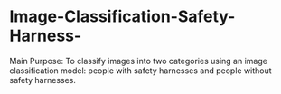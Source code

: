 # Image-Classification-Safety-Harness-
Main Purpose: To classify images into two categories using an image classification model: people with safety harnesses and people without safety harnesses.
